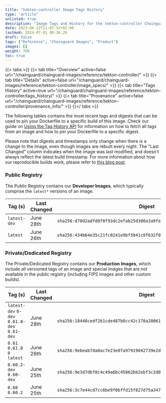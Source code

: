```yaml
---
title: "tekton-controller Image Tags History"
type: "article"
unlisted: true
description: "Image Tags and History for the tekton-controller Chainguard Image"
date: 2023-06-22T11:07:52+02:00
lastmod: 2024-07-01 00:36:20
draft: false
tags: ["Reference", "Chainguard Images", "Product"]
images: []
weight: 700
toc: true
---
```


{{< tabs >}}
{{< tab title="Overview" active=false url="/chainguard/chainguard-images/reference/tekton-controller/" >}}
{{< tab title="Details" active=false url="/chainguard/chainguard-images/reference/tekton-controller/image_specs/" >}}
{{< tab title="Tags History" active=true url="/chainguard/chainguard-images/reference/tekton-controller/tags_history/" >}}
{{< tab title="Provenance" active=false url="/chainguard/chainguard-images/reference/tekton-controller/provenance_info/" >}}
{{</ tabs >}}

The following tables contains the most recent tags and digests that can be used to pin your Dockerfile to a specific build of this image. Check our guide on [Using the Tag History API](/chainguard/chainguard-images/using-the-tag-history-api/) for information on how to fetch all tags from an image and how to pin your Dockerfile to a specific digest.

Please note that digests and timestamps only change when there is a change to the image, even though images are rebuilt every night. The "Last Changed" column indicates when the image was last modified, and doesn't always reflect the latest build timestamp. For more information about how our reproducible builds work, please refer to [this blog post](https://www.chainguard.dev/unchained/reproducing-chainguards-reproducible-image-builds).

### Public Registry
The Public Registry contains our **Developer Images**, which typically comprise the `latest*` versions of an image.

| Tag (s)       | Last Changed | Digest                                                                    |
|---------------|--------------|---------------------------------------------------------------------------|
|  `latest-dev` | June 28th    | `sha256:d70d2adfd0f8f93dc2efab25d300a3a9fe642d508eed0a576566b693094cdaa5` |
|  `latest`     | June 26th    | `sha256:434b64e35c21fc0241e9bf5841c0f632f049a33da36268a3db65a0e0e48408f7` |


### Private/Dedicated Registry
The Private/Dedicated Registry contains our **Production Images**, which include all versioned tags of an image and special images that are not available in the public registry (including FIPS images and other custom builds).

| Tag (s)                                       | Last Changed | Digest                                                                    |
|-----------------------------------------------|--------------|---------------------------------------------------------------------------|
|  `latest-dev` `0-dev` `0.61.0-dev` `0.61-dev` | June 28th    | `sha256:18448cedf2b1cde487b8cc42c178a280613ea07049410f033c46b49f6942d404` |
|  `0.61` `0.61.0` `0` `latest`                 | June 26th    | `sha256:9ebeab7da0ac7e23e8fa97919042739e2dbd6b6a9ff9b15ff1c983b175ee48af` |
|  `0.60.2-dev` `0.60-dev`                      | June 25th    | `sha256:9e3d7dbf8c4c49a6bc45862bb2ebf3c2d0a1bff79b3b360e17657ff95a783f35` |
|  `0.60` `0.60.2`                              | June 25th    | `sha256:3c7e44cd7cc6be9f0bffd15f827d75a3476c66b05b84b5c65dd886931635e284` |

